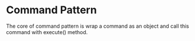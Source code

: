 # Command Pattern

The core of command pattern is wrap a command as an object and call this command with execute() method.